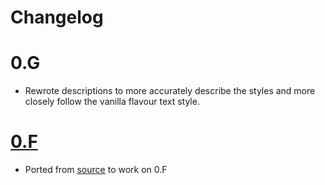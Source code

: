 # Changelog

# 0.G

- Rewrote descriptions to more accurately describe the styles and more closely follow the vanilla flavour text style.

# [0.F](https://github.com/neonspectra/whaleys-hair-and-tattoo/releases/tag/0.F)

- Ported from [source](https://www.reddit.com/r/cataclysmdda/comments/dvxkr4/whaleys_hair_tattoo_mod/) to work on 0.F
